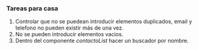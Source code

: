 ### Tareas para casa

1.  Controlar que no se puedean introducir elementos duplicados, email y telefono no pueden existir más de una vez.
2.  No se pueden introducir elementos vacios.
3.  Dentro del componente *contactoList* hacer un buscador por nombre.